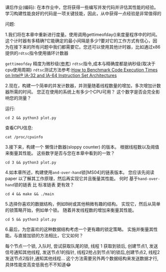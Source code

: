 课后作业(编码):
在本作业中，您将获得一些编写并发代码并评估其性能的经验。 学习构建性能良好的代码是一项关键技能，因此，从中获得一点经验是非常值得的

问题:

1.我们将在本章中重新进行度量。使用调用gettimeofday()来度量程序中的时间。
这个计时器有多精确?它能确定的最小间隔是多少?要对它的工作方式有信心，因为在接下来的所有问题中我们都需要它。您还可以使用其他计时器，比如通过x86提供的`rdtsc`指令使用循环计数器

`gettimeofday` 精度为微秒级([参考](https://blog.csdn.net/russell_tao/article/details/7185588))
`rdtsc`指令,成本与精确度都是纳秒级(取决于cpu使用周期)
`rdtsc`测试方法参考:[How to Benchmark Code Execution Times on Intel® IA-32 and IA-64 Instruction Set Architectures](https://www.intel.com/content/dam/www/public/us/en/documents/white-papers/ia-32-ia-64-benchmark-code-execution-paper.pdf)

2.现在，构建一个简单的并发计数器，并测量随着线程数量的增加，多次增加计数器所需的时间。 您正在使用的系统上有多少个CPU可用？ 这个数字是否会完全影响您的测量？

运行:
```
cd 2 && python3 plot.py
```

查看CPU信息:
```
cat /proc/cpuinfo
```


3.接下来，构建一个 懒惰计数器(sloppy counter) 的版本。 根据线程数以及阈值来衡量其性能。 这些数字是否与您在本章中看到的一致？

```
cd 3 && python3 plot.py
```

4.如本章所述，构建使用`and-over-hand`锁[MS04]的链表版本。 您应该先阅读 paper 以了解其工作原理，然后再实现它并且衡量其性能。 何时 基于`hand-over-hand`锁的链表 比 标准链表 更有效？

```
cd 4 && make && ./main
```

5.选择你喜欢的数据结构，例如B树或其他稍微有趣的结构。 实现它，然后从简单的锁策略开始，例如单个锁。 随着并发线程数的增加来衡量其性能。

```
cd 5 && python3 plot.py
```

6.最后，为您喜欢的这种数据结构考虑一个更有趣的锁定策略。 实施并衡量其性能。与直接加锁的方法相比，它又如何？

每个节点一个锁, 入队时, 尝试获取队尾的锁, 线程 1 获取到锁后, 创建节点1, 发送信号通知其他线程, 发送节点1的指针, 线程2抢占到节点1的锁后,创建节点2, 线程2发送节点2指针,通知其他线程...
这个方法需要另外两个数据结构来发送数据才行,具体性能变高变低我也不不知道😂